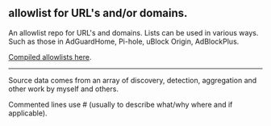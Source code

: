 ## allowlist for URL's and/or domains.

An allowlist repo for URL's and domains. Lists can be used in various ways. Such as those in AdGuardHome, Pi-hole, uBlock Origin, AdBlockPlus. 

[Compiled allowlists here](https://github.com/SystemJargon/allowlists/tree/main/lists). 

----

Source data comes from an array of discovery, detection, aggregation and other work by myself and others. 

Commented lines use # (usually to describe what/why where and if applicable). 
